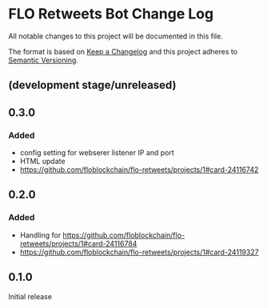 # FLO Retweets Bot Change Log

All notable changes to this project will be documented in this file.

The format is based on [Keep a Changelog](http://keepachangelog.com/) and this project adheres to 
[Semantic Versioning](http://semver.org/).

## (development stage/unreleased)
## 0.3.0
### Added
- config setting for webserer listener IP and port
- HTML update
- https://github.com/floblockchain/flo-retweets/projects/1#card-24116742

## 0.2.0
### Added
- Handling for https://github.com/floblockchain/flo-retweets/projects/1#card-24116784 
- https://github.com/floblockchain/flo-retweets/projects/1#card-24119327

## 0.1.0
Initial release